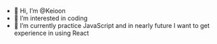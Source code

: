 - 👋 Hi, I’m @Keioon
- 👀 I’m interested in coding
- 🌱 I’m currently practice JavaScript and in nearly future I want to get experience in using React

<!---
Keioon/Keioon is a ✨ special ✨ repository because its `README.md` (this file) appears on your GitHub profile.
You can click the Preview link to take a look at your changes.
--->
